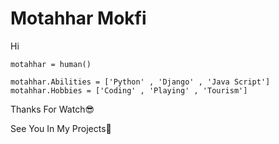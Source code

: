 # Motahhar Mokfi
Hi

    motahhar = human()
    
    motahhar.Abilities = ['Python' , 'Django' , 'Java Script']
    motahhar.Hobbies = ['Coding' , 'Playing' , 'Tourism']
    
Thanks For Watch😎

See You In My Projects🤩
